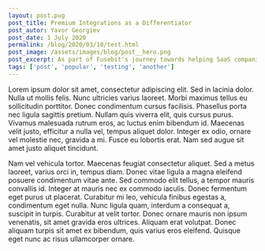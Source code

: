 ```yaml
---
layout: post.pug
post_title: Premium Integrations as a Differentiator
post_autor: Yavor Georgiev
post_date: 1 July 2020
permalink: /blog/2020/03/10/test.html
post_image: /assets/images/blog/post__hero.png
post_excerpt: As part of Fusebit's journey towards helping SaaS companies build powerful custom integrations, we caught up with Scott Willeke...
tags: ['post', 'popular', 'testing', 'another']
---
```


Lorem ipsum dolor sit amet, consectetur adipiscing elit. Sed in lacinia dolor. Nulla ut mollis felis. Nunc ultricies varius laoreet. Morbi maximus tellus eu sollicitudin porttitor. Donec condimentum cursus facilisis. Phasellus porta nec ligula sagittis pretium. Nullam quis viverra elit, quis cursus purus. Vivamus malesuada rutrum eros, ac luctus enim bibendum id. Maecenas velit justo, efficitur a nulla vel, tempus aliquet dolor. Integer ex odio, ornare vel molestie nec, gravida a mi. Fusce eu lobortis erat. Nam sed augue sit amet justo aliquet tincidunt.

Nam vel vehicula tortor. Maecenas feugiat consectetur aliquet. Sed a metus laoreet, varius orci in, tempus diam. Donec vitae ligula a magna eleifend posuere condimentum vitae ante. Sed commodo elit tellus, a tempor mauris convallis id. Integer at mauris nec ex commodo iaculis. Donec fermentum eget purus ut placerat. Curabitur mi leo, vehicula finibus egestas a, condimentum eget nulla. Nunc ligula quam, interdum a consequat a, suscipit in turpis. Curabitur at velit tortor. Donec ornare mauris non ipsum venenatis, sit amet gravida eros ultrices. Aliquam erat volutpat. Donec aliquam turpis sit amet ex bibendum, quis varius eros eleifend. Quisque eget nunc ac risus ullamcorper ornare.
